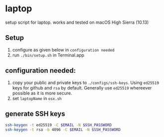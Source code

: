 # laptop

setup script for laptop. works and tested on macOS High Sierra (10.13)

## Setup

1. configure as given below in `configuration needed`
2. run `./bin/setup.sh` in Terminal.app

## configuration needed:

1. copy your public and private keys to `./configs/ssh-keys`. Using `ed25519` keys for github and `rsa` by default. Generally use `ed25519` whereever possible as it is more secure.
2. set `laptopName` in `osx.sh`

## generate SSH keys

```bash
ssh-keygen -t ed25519 -C $EMAIL -N $SSH_PASSWORD
ssh-keygen -t rsa -b 4096 -C $EMAIL -N $SSH_PASSWORD
```